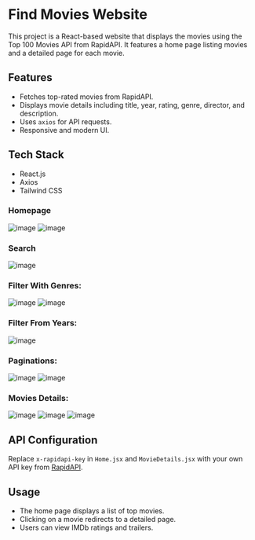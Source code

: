 # Find Movies Website

This project is a React-based website that displays the movies using the Top 100 Movies API from RapidAPI. It features a home page listing movies and a detailed page for each movie.

## Features
- Fetches top-rated movies from RapidAPI.
- Displays movie details including title, year, rating, genre, director, and description.
- Uses `axios` for API requests.
- Responsive and modern UI.

## Tech Stack
- React.js
- Axios
- Tailwind CSS

### Homepage
![image](https://github.com/user-attachments/assets/9ed8da3e-53bd-4c75-a0bf-f95db421b502)
![image](https://github.com/user-attachments/assets/51797fdf-bfd0-4cab-92de-23d801c838f4)

### Search
![image](https://github.com/user-attachments/assets/85c945ca-4bcc-4656-bca2-f133048ed0a9)

### Filter With Genres:
![image](https://github.com/user-attachments/assets/f5322448-dea6-4bbf-9ffb-0b6333fa0dca)
![image](https://github.com/user-attachments/assets/1009af92-1397-468f-bfaf-f4fd018b43a0)

### Filter From Years:
![image](https://github.com/user-attachments/assets/e1f5ba2f-9bee-4088-b6c8-815b3f36538e)


### Paginations:
![image](https://github.com/user-attachments/assets/02843ecf-658e-4240-a37e-eb0058e2212c)
![image](https://github.com/user-attachments/assets/bc1470da-82f2-4e46-91fc-0734897e0a31)



### Movies Details:
![image](https://github.com/user-attachments/assets/854368b4-517b-4409-b915-6016bd7adef1)
![image](https://github.com/user-attachments/assets/23e36ed6-43b6-403d-8030-36b97176d30a)
![image](https://github.com/user-attachments/assets/8fabd589-be06-45bd-8383-99a271efaa5c)


## API Configuration
Replace `x-rapidapi-key` in `Home.jsx` and `MovieDetails.jsx` with your own API key from [RapidAPI](https://rapidapi.com/).

## Usage
- The home page displays a list of top movies.
- Clicking on a movie redirects to a detailed page.
- Users can view IMDb ratings and trailers.

